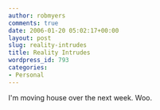 ```yaml
---
author: robmyers
comments: true
date: 2006-01-20 05:02:17+00:00
layout: post
slug: reality-intrudes
title: Reality Intrudes
wordpress_id: 793
categories:
- Personal
---
```


  
I'm moving house over the next week. Woo.  


  



